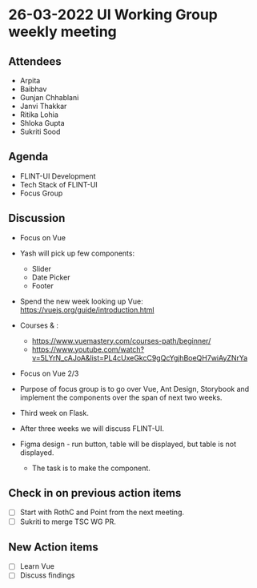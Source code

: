 # 26-03-2022 UI Working Group weekly meeting 

## Attendees
- Arpita
- Baibhav
- Gunjan Chhablani
- Janvi Thakkar
- Ritika Lohia
- Shloka Gupta
- Sukriti Sood

## Agenda
- FLINT-UI Development
- Tech Stack of FLINT-UI
- Focus Group


## Discussion
- Focus on Vue
- Yash will pick up few components:
    - Slider
    - Date Picker
    - Footer
- Spend the new week looking up Vue: https://vuejs.org/guide/introduction.html
- Courses & :
    - https://www.vuemastery.com/courses-path/beginner/
    - https://www.youtube.com/watch?v=5LYrN_cAJoA&list=PL4cUxeGkcC9gQcYgjhBoeQH7wiAyZNrYa
- Focus on Vue 2/3
- Purpose of focus group is to go over Vue, Ant Design, Storybook and implement the components over the span of next two weeks.
- Third week on Flask.
- After three weeks we will discuss FLINT-UI.

- Figma design - run button, table will be displayed, but table is not displayed.
    - The task is to make the component.

## Check in on previous action items
- [ ] Start with RothC and Point from the next meeting.
- [ ] Sukriti to merge TSC WG PR.

## New Action items
- [ ] Learn Vue
- [ ] Discuss findings